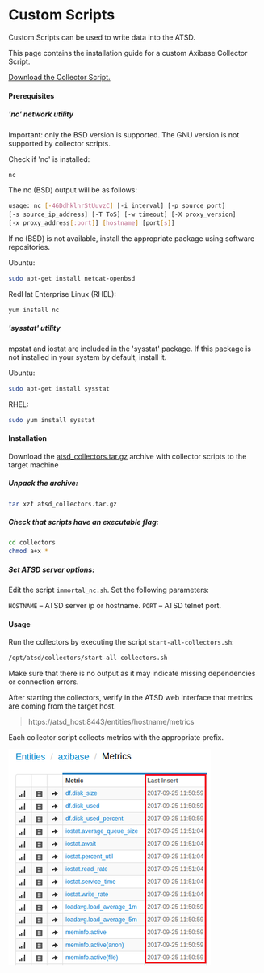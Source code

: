# Custom Scripts

Custom Scripts can be used to write data into the ATSD.

This page contains the installation guide for a custom Axibase Collector Script.

[Download the Collector Script.](http://axibase.com/ftp/lz/atsd_collectors.tar.gz)

#### Prerequisites

##### 'nc' network utility

Important: only the BSD version is supported. The GNU version is not supported by collector scripts.

Check if 'nc' is installed:

```sh
nc
```

The nc (BSD) output will be as follows:

```sh
usage: nc [-46DdhklnrStUuvzC] [-i interval] [-p source_port]
[-s source_ip_address] [-T ToS] [-w timeout] [-X proxy_version]
[-x proxy_address[:port]] [hostname] [port[s]]
```

If nc (BSD) is not available, install the appropriate package using software repositories.

Ubuntu:

```sh
sudo apt-get install netcat-openbsd
```

RedHat Enterprise Linux (RHEL):

```sh
yum install nc
```

##### 'sysstat' utility

mpstat and iostat are included in the 'sysstat' package. If this package is not installed in your system by default, install it.

Ubuntu:

```sh
sudo apt-get install sysstat
```

RHEL:

```sh
sudo yum install sysstat
```

#### Installation

Download the [atsd_collectors.tar.gz](http://axibase.com/ftp/lz/atsd_collectors.tar.gz) archive with collector scripts to the target machine

##### Unpack the archive:

```sh
tar xzf atsd_collectors.tar.gz
```

##### Check that scripts have an executable flag:

```sh
cd collectors
chmod a+x *
```

##### Set ATSD server options:

Edit the script `immortal_nc.sh`. Set the following parameters:

`HOSTNAME` – ATSD server ip or hostname.
`PORT` – ATSD telnet port.

#### Usage

Run the collectors by executing the script `start-all-collectors.sh`:

```sh
/opt/atsd/collectors/start-all-collectors.sh
```

Make sure that there is no output as it may indicate missing dependencies or connection errors.

After starting the collectors, verify in the ATSD web interface that metrics are coming from the target host.

> https://atsd_host:8443/entities/hostname/metrics

Each collector script collects metrics with the appropriate prefix.

![](resources/collector-script-check_new.png)
